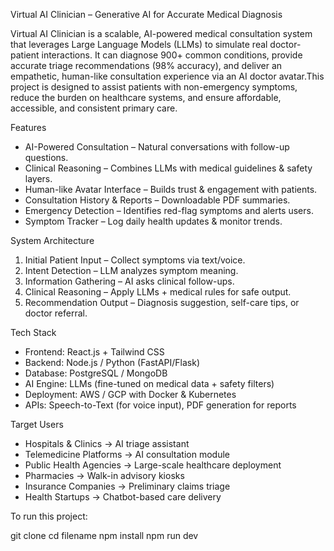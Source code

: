 Virtual AI Clinician – Generative AI for Accurate Medical Diagnosis

Virtual AI Clinician is a scalable, AI-powered medical consultation system that leverages Large Language Models (LLMs) to simulate real doctor-patient interactions.
It can diagnose 900+ common conditions, provide accurate triage recommendations (98% accuracy), and deliver an empathetic, human-like consultation experience via an AI doctor avatar.This project is designed to assist patients with non-emergency symptoms, reduce the burden on healthcare systems, and ensure affordable, accessible, and consistent primary care.

Features

* AI-Powered Consultation – Natural conversations with follow-up questions.
* Clinical Reasoning – Combines LLMs with medical guidelines & safety layers.
* Human-like Avatar Interface – Builds trust & engagement with patients.
* Consultation History & Reports – Downloadable PDF summaries.
* Emergency Detection – Identifies red-flag symptoms and alerts users.
* Symptom Tracker – Log daily health updates & monitor trends.

System Architecture

1. Initial Patient Input – Collect symptoms via text/voice.
2. Intent Detection – LLM analyzes symptom meaning.
3. Information Gathering – AI asks clinical follow-ups.
4. Clinical Reasoning – Apply LLMs + medical rules for safe output.
5. Recommendation Output – Diagnosis suggestion, self-care tips, or doctor referral.

Tech Stack

* Frontend: React.js + Tailwind CSS
* Backend: Node.js / Python (FastAPI/Flask)
* Database: PostgreSQL / MongoDB
* AI Engine: LLMs (fine-tuned on medical data + safety filters)
* Deployment: AWS / GCP with Docker & Kubernetes
* APIs: Speech-to-Text (for voice input), PDF generation for reports

Target Users

* Hospitals & Clinics → AI triage assistant
* Telemedicine Platforms → AI consultation module
* Public Health Agencies → Large-scale healthcare deployment
* Pharmacies → Walk-in advisory kiosks
* Insurance Companies → Preliminary claims triage
* Health Startups → Chatbot-based care delivery

To run this project:

git clone
cd filename
npm install
npm run dev

